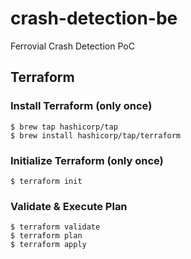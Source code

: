 # crash-detection-be
Ferrovial Crash Detection PoC

## Terraform

### Install Terraform (only once)

```
$ brew tap hashicorp/tap
$ brew install hashicorp/tap/terraform
```

### Initialize Terraform (only once)
```
$ terraform init
```

### Validate & Execute Plan
```
$ terraform validate
$ terraform plan
$ terraform apply
```


